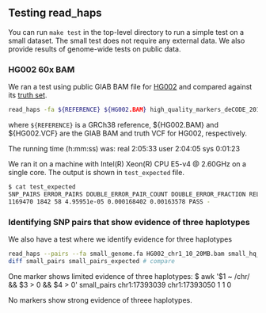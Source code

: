 ## Testing read_haps
You can run `make test` in the top-level directory to run a simple test on a small dataset. The small test does not require any external data. We also provide results of genome-wide tests on public data.

### HG002 60x BAM
We ran a test using public GIAB BAM file for [HG002](ftp://ftp-trace.ncbi.nlm.nih.gov/giab/ftp/data/AshkenazimTrio/HG002_NA24385_son/NIST_HiSeq_HG002_Homogeneity-10953946/NHGRI_Illumina300X_AJtrio_novoalign_bams/HG002.GRCh38.60x.1.bam) and compared against its [truth set](ftp://ftp-trace.ncbi.nlm.nih.gov/giab/ftp/release/AshkenazimTrio/HG002_NA24385_son/latest/GRCh38/HG002_GRCh38_GIAB_highconf_CG-Illfb-IllsentieonHC-Ion-10XsentieonHC-SOLIDgatkHC_CHROM1-22_v.3.3.2_highconf_triophased.vcf.gz).

```sh
read_haps -fa ${REFERENCE} ${HG002.BAM} high_quality_markers_deCODE_2015.txt ${HG002.VCF} > test_out
```
where `${REFERENCE}` is a GRCh38 reference, ${HG002.BAM} and ${HG002.VCF} are the GIAB BAM and truth VCF for HG002, respectively.

The running time (h:mm:ss) was:
real 2:05:33
user 2:04:05
sys  0:01:23

We ran it on a machine with Intel(R) Xeon(R) CPU E5-v4 @ 2.60GHz on a single core. The output is shown in `test_expected` file.

```sh
$ cat test_expected
SNP_PAIRS ERROR_PAIRS DOUBLE_ERROR_PAIR_COUNT DOUBLE_ERROR_FRACTION REL_ERROR_FRACTION NONSENSE_FRACTION PASS_FAIL REASON
1169470 1842 58 4.95951e-05 0.000168402 0.00163578 PASS -
```

### Identifying SNP pairs that show evidence of three haplotypes
We also have a test where we identify evidence for three haplotypes

```sh
read_haps --pairs --fa small_genome.fa HG002_chr1_10_20MB.bam small_hq_markers HG002_chr1_10_20MB.vcf.gz > small_pairs
diff small_pairs small_pairs_expected # compare
```

One marker shows limited evidence of three haplotypes:
$ awk '$1 ~ /chr/ && $3 > 0 && $4 > 0' small_pairs 
chr1:17393039 chr1:17393050 1 1 0

No markers show strong evidence of threee haplotypes. 